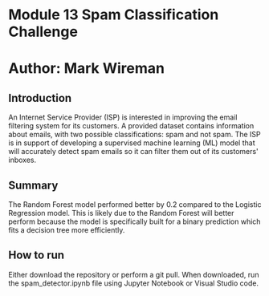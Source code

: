 # Module 13 Spam Classification Challenge
# Author: Mark Wireman

## Introduction
An Internet Service Provider (ISP) is interested in improving the email filtering system for its customers. A provided dataset contains information about emails, with two possible classifications: spam and not spam. The ISP is in support of developing a supervised machine learning (ML) model that will accurately detect spam emails so it can filter them out of its customers' inboxes.

## Summary

The Random Forest model performed better by 0.2 compared to the Logistic Regression model. This is likely due to the Random Forest will better perform because the model is specifically built for a binary prediction which fits a decision tree more efficiently.

## How to run
Either download the repository or perform a git pull. When downloaded, run the spam_detector.ipynb file using Jupyter Notebook or Visual Studio code.